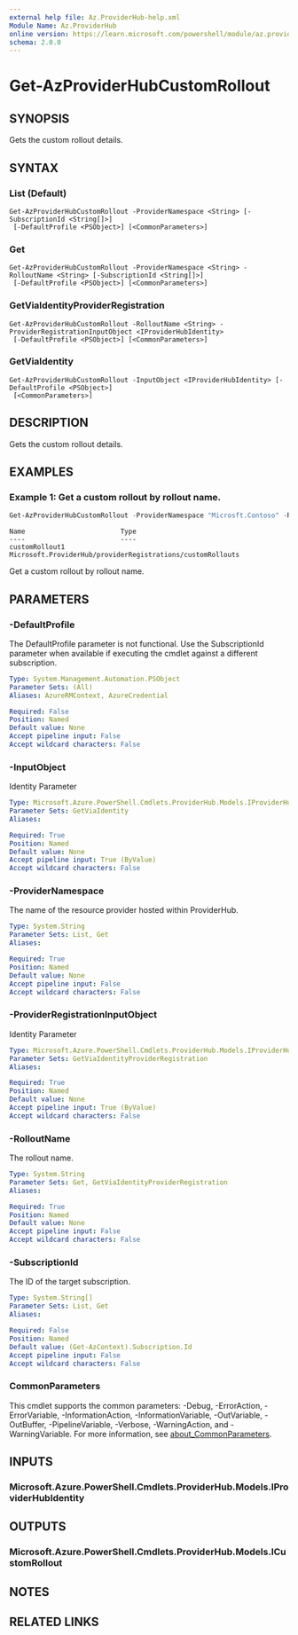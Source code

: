```yaml
---
external help file: Az.ProviderHub-help.xml
Module Name: Az.ProviderHub
online version: https://learn.microsoft.com/powershell/module/az.providerhub/get-azproviderhubcustomrollout
schema: 2.0.0
---
```


# Get-AzProviderHubCustomRollout

## SYNOPSIS
Gets the custom rollout details.

## SYNTAX

### List (Default)
```
Get-AzProviderHubCustomRollout -ProviderNamespace <String> [-SubscriptionId <String[]>]
 [-DefaultProfile <PSObject>] [<CommonParameters>]
```

### Get
```
Get-AzProviderHubCustomRollout -ProviderNamespace <String> -RolloutName <String> [-SubscriptionId <String[]>]
 [-DefaultProfile <PSObject>] [<CommonParameters>]
```

### GetViaIdentityProviderRegistration
```
Get-AzProviderHubCustomRollout -RolloutName <String> -ProviderRegistrationInputObject <IProviderHubIdentity>
 [-DefaultProfile <PSObject>] [<CommonParameters>]
```

### GetViaIdentity
```
Get-AzProviderHubCustomRollout -InputObject <IProviderHubIdentity> [-DefaultProfile <PSObject>]
 [<CommonParameters>]
```

## DESCRIPTION
Gets the custom rollout details.

## EXAMPLES

### Example 1: Get a custom rollout by rollout name.
```powershell
Get-AzProviderHubCustomRollout -ProviderNamespace "Microsft.Contoso" -RolloutName "customRollout1"
```

```output
Name                        Type
----                        ----
customRollout1              Microsoft.ProviderHub/providerRegistrations/customRollouts
```

Get a custom rollout by rollout name.

## PARAMETERS

### -DefaultProfile
The DefaultProfile parameter is not functional.
Use the SubscriptionId parameter when available if executing the cmdlet against a different subscription.

```yaml
Type: System.Management.Automation.PSObject
Parameter Sets: (All)
Aliases: AzureRMContext, AzureCredential

Required: False
Position: Named
Default value: None
Accept pipeline input: False
Accept wildcard characters: False
```

### -InputObject
Identity Parameter

```yaml
Type: Microsoft.Azure.PowerShell.Cmdlets.ProviderHub.Models.IProviderHubIdentity
Parameter Sets: GetViaIdentity
Aliases:

Required: True
Position: Named
Default value: None
Accept pipeline input: True (ByValue)
Accept wildcard characters: False
```

### -ProviderNamespace
The name of the resource provider hosted within ProviderHub.

```yaml
Type: System.String
Parameter Sets: List, Get
Aliases:

Required: True
Position: Named
Default value: None
Accept pipeline input: False
Accept wildcard characters: False
```

### -ProviderRegistrationInputObject
Identity Parameter

```yaml
Type: Microsoft.Azure.PowerShell.Cmdlets.ProviderHub.Models.IProviderHubIdentity
Parameter Sets: GetViaIdentityProviderRegistration
Aliases:

Required: True
Position: Named
Default value: None
Accept pipeline input: True (ByValue)
Accept wildcard characters: False
```

### -RolloutName
The rollout name.

```yaml
Type: System.String
Parameter Sets: Get, GetViaIdentityProviderRegistration
Aliases:

Required: True
Position: Named
Default value: None
Accept pipeline input: False
Accept wildcard characters: False
```

### -SubscriptionId
The ID of the target subscription.

```yaml
Type: System.String[]
Parameter Sets: List, Get
Aliases:

Required: False
Position: Named
Default value: (Get-AzContext).Subscription.Id
Accept pipeline input: False
Accept wildcard characters: False
```

### CommonParameters
This cmdlet supports the common parameters: -Debug, -ErrorAction, -ErrorVariable, -InformationAction, -InformationVariable, -OutVariable, -OutBuffer, -PipelineVariable, -Verbose, -WarningAction, and -WarningVariable. For more information, see [about_CommonParameters](http://go.microsoft.com/fwlink/?LinkID=113216).

## INPUTS

### Microsoft.Azure.PowerShell.Cmdlets.ProviderHub.Models.IProviderHubIdentity

## OUTPUTS

### Microsoft.Azure.PowerShell.Cmdlets.ProviderHub.Models.ICustomRollout

## NOTES

## RELATED LINKS
